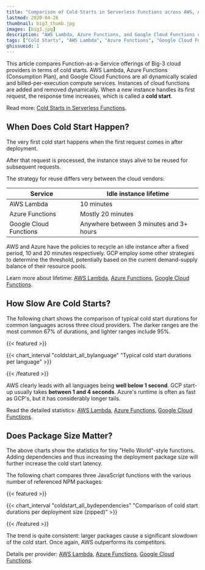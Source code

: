 ```yaml
---
title: "Comparison of Cold Starts in Serverless Functions across AWS, Azure, and GCP"
lastmod: 2020-04-26
thumbnail: big3_thumb.jpg
images: [big3.jpg]
description: "AWS Lambda, Azure Functions, and Google Cloud Functions compared in terms of cold starts across all supported languages"
tags: ["Cold Starts", "AWS Lambda", "Azure Functions", "Google Cloud Functions", "AWS", "Azure", "GCP"]
ghissueid: 1
---
```


This article compares Function-as-a-Service offerings of Big-3 cloud providers in terms of cold starts. AWS Lambda, Azure Functions (Consumption Plan), and Google Cloud Functions are all dynamically scaled and billed-per-execution compute services. Instances of cloud functions are added and removed dynamically. When a new instance handles its first request, the response time increases, which is called a **cold start**.

Read more: [Cold Starts in Serverless Functions](/serverless/coldstarts/define/).

When Does Cold Start Happen?
----------------------------

The very first cold start happens when the first request comes in after deployment.

After that request is processed, the instance stays alive to be reused for subsequent requests.

The strategy for reuse differs very between the cloud vendors:

| Service                   | Idle instance lifetime                   |
|---------------------------|------------------------------------------|
| AWS Lambda                | 10 minutes                               |
| Azure Functions           | Mostly 20 minutes                        |
| Google Cloud Functions    | Anywhere between 3 minutes and 3+ hours  |

AWS and Azure have the policies to recycle an idle instance after a fixed period, 10 and 20 minutes respectively. GCP employ some other strategies to determine the threshold, potentially based on the current demand-supply balance of their resource pools.

Learn more about lifetime: [AWS Lambda](/serverless/coldstarts/aws/intervals/), [Azure Functions](/serverless/coldstarts/azure/intervals/), [Google Cloud Functions](/serverless/coldstarts/gcp/intervals/).

How Slow Are Cold Starts?
-------------------------

The following chart shows the comparison of typical cold start durations for common languages across three cloud providers. The darker ranges are the most common 67% of durations, and lighter ranges include 95%.

{{< featured >}}

{{< chart_interval
    "coldstart_all_bylanguage"
    "Typical cold start durations per language" >}}

{{< /featured >}}

AWS clearly leads with all languages being **well below 1 second**. GCP start-up usually takes **between 1 and 4 seconds**. Azure's runtime is often as fast as GCP's, but it has considerably longer tails.

Read the detailed statistics: [AWS Lambda](/serverless/coldstarts/aws/languages/), [Azure Functions](/serverless/coldstarts/azure/languages/), [Google Cloud Functions](/serverless/coldstarts/gcp/languages/).

Does Package Size Matter?
-------------------------

The above charts show the statistics for tiny "Hello World"-style functions. Adding dependencies and thus increasing the deployment package size will further increase the cold start latency.

The following chart compares three JavaScript functions with the various number of referenced NPM packages:

{{< featured >}}

{{< chart_interval
    "coldstart_all_bydependencies"
    "Comparison of cold start durations per deployment size (zipped)" >}}

{{< /featured >}}

The trend is quite consistent: larger packages cause a significant slowdown of the cold start. Once again, AWS outperforms its competitors.

Details per provider: [AWS Lambda](/serverless/coldstarts/aws/), [Azure Functions](/serverless/coldstarts/azure/), [Google Cloud Functions](/serverless/coldstarts/gcp/).